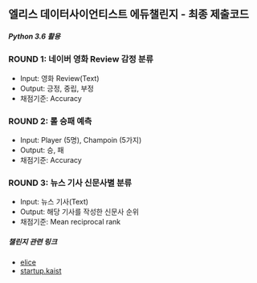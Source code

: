 ## 엘리스 데이터사이언티스트 에듀챌린지 - 최종 제출코드

##### Python 3.6 활용

### ROUND 1: 네이버 영화 Review 감정 분류
  * Input: 영화 Review(Text)
  * Output: 긍정, 중립, 부정
  * 채점기준: Accuracy 
### ROUND 2: 롤 승패 예측
  * Input: Player (5명), Champoin (5가지)
  * Output: 승, 패
  * 채점기준: Accuracy
### ROUND 3: 뉴스 기사 신문사별 분류
  * Input: 뉴스 기사(Text)
  * Output: 해당 기사를 작성한 신문사 순위
  * 채점기준: Mean reciprocal rank
  
##### 챌린지 관련 링크

* <a href="https://medium.com/elice/%EB%AA%A8%EB%91%90%EC%9D%98-%EB%8D%B0%EC%9D%B4%ED%84%B0-%EC%82%AC%EC%9D%B4%EC%96%B8%EC%8A%A4%EB%A5%BC-%EC%9C%84%ED%95%9C-%EC%B2%AB%EA%B1%B8%EC%9D%8C-c91d5c3bf6ac">elice</a><br>
* <a href="https://startup.kaist.ac.kr/kaist-%EC%97%98%EB%A6%AC%EC%8A%A4-%EB%8D%B0%EC%9D%B4%ED%84%B0-%EC%82%AC%EC%9D%B4%EC%96%B8%ED%8B%B0%EC%8A%A4%ED%8A%B8-%EC%97%90%EB%93%80-%EC%B1%8C%EB%A6%B0%EC%A7%80-%ED%9B%84%EA%B8%B0/">startup.kaist</a>
